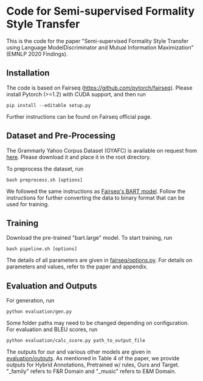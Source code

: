 # Code for Semi-supervised Formality Style Transfer

This is the code for the paper "Semi-supervised Formality Style Transfer using Language ModelDiscriminator and Mutual Information Maximization" (EMNLP 2020 Findings).

## Installation

The code is based on Fairseq (https://github.com/pytorch/fairseq). Please install Pytorch (>=1.2) with CUDA support, and then run

    pip install --editable setup.py
Further instructions can be found on Fairseq official page.

## Dataset and Pre-Processing

The Grammarly Yahoo Corpus Dataset (GYAFC) is available on request from [here](https://github.com/raosudha89/GYAFC-corpus). Please download it and place it in the root directory. 

To preprocess the dataset, run

    bash preprocess.sh [options]
We followed the same instructions as [Fairseq's BART model](https://github.com/pytorch/fairseq/blob/master/examples/bart/README.summarization.md). Follow the instructions for further converting the data to binary format that can be used for training.

## Training

Download the pre-trained "bart.large" model. To start training, run 

    bash pipeline.sh [options]

The details of all parameters are given in [fairseq/options.py](fairseq/options.py). For details on parameters and values, refer to the paper and appendix.

## Evaluation and Outputs

For generation, run 

    python evaluation/gen.py

Some folder paths may need to be changed depending on configuration. For evaluation and BLEU scores, run

    python evaluation/calc_score.py path_to_output_file

The outputs for our and various other models are given in [evaluation/outputs](evaluation/outputs). As mentioned in Table 4 of the paper, we provide outputs for Hybrid Annotations, Pretrained w/ rules, Ours and Target. "\_family" refers to F&R Domain and "\_music" refers to E&M Domain.
